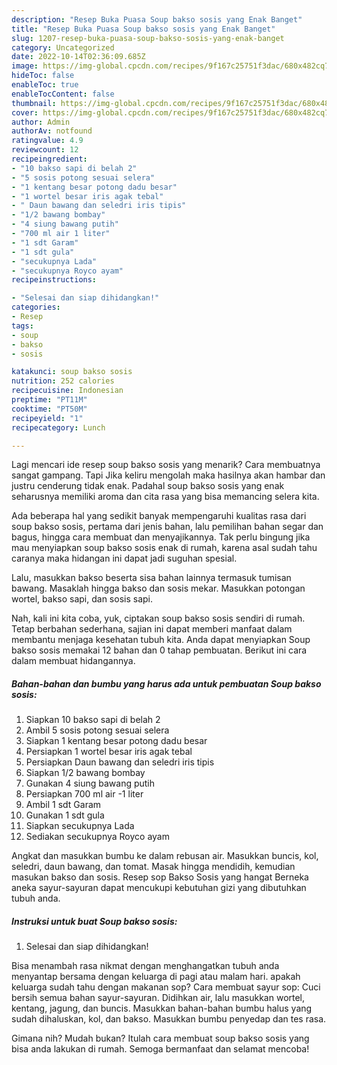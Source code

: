 ```yaml
---
description: "Resep Buka Puasa Soup bakso sosis yang Enak Banget"
title: "Resep Buka Puasa Soup bakso sosis yang Enak Banget"
slug: 1207-resep-buka-puasa-soup-bakso-sosis-yang-enak-banget
category: Uncategorized
date: 2022-10-14T02:36:09.685Z
image: https://img-global.cpcdn.com/recipes/9f167c25751f3dac/680x482cq70/soup-bakso-sosis-foto-resep-utama.jpg
hideToc: false
enableToc: true
enableTocContent: false
thumbnail: https://img-global.cpcdn.com/recipes/9f167c25751f3dac/680x482cq70/soup-bakso-sosis-foto-resep-utama.jpg
cover: https://img-global.cpcdn.com/recipes/9f167c25751f3dac/680x482cq70/soup-bakso-sosis-foto-resep-utama.jpg
author: Admin
authorAv: notfound
ratingvalue: 4.9
reviewcount: 12
recipeingredient:
- "10 bakso sapi di belah 2"
- "5 sosis potong sesuai selera"
- "1 kentang besar potong dadu besar"
- "1 wortel besar iris agak tebal"
- " Daun bawang dan seledri iris tipis"
- "1/2 bawang bombay"
- "4 siung bawang putih"
- "700 ml air 1 liter"
- "1 sdt Garam"
- "1 sdt gula"
- "secukupnya Lada"
- "secukupnya Royco ayam"
recipeinstructions:

- "Selesai dan siap dihidangkan!"
categories:
- Resep
tags:
- soup
- bakso
- sosis

katakunci: soup bakso sosis 
nutrition: 252 calories
recipecuisine: Indonesian
preptime: "PT11M"
cooktime: "PT50M"
recipeyield: "1"
recipecategory: Lunch

---
```



Lagi mencari ide resep soup bakso sosis yang menarik? Cara membuatnya sangat gampang. Tapi Jika keliru mengolah maka hasilnya akan hambar dan justru cenderung tidak enak. Padahal soup bakso sosis yang enak seharusnya memiliki aroma dan cita rasa yang bisa memancing selera kita.


Ada beberapa hal yang sedikit banyak mempengaruhi kualitas rasa dari soup bakso sosis, pertama dari jenis bahan, lalu pemilihan bahan segar dan bagus, hingga cara membuat dan menyajikannya. Tak perlu bingung jika mau menyiapkan soup bakso sosis enak di rumah, karena asal sudah tahu caranya maka hidangan ini dapat jadi suguhan spesial.

Lalu, masukkan bakso beserta sisa bahan lainnya termasuk tumisan bawang. Masaklah hingga bakso dan sosis mekar. Masukkan potongan wortel, bakso sapi, dan sosis sapi.


Nah, kali ini kita coba, yuk, ciptakan soup bakso sosis sendiri di rumah. Tetap berbahan sederhana, sajian ini dapat memberi manfaat dalam membantu menjaga kesehatan tubuh kita. Anda dapat menyiapkan Soup bakso sosis memakai 12 bahan dan 0 tahap pembuatan. Berikut ini cara dalam membuat hidangannya.

<!--inarticleads1-->

##### Bahan-bahan dan bumbu yang harus ada untuk pembuatan Soup bakso sosis:

1. Siapkan 10 bakso sapi di belah 2
1. Ambil 5 sosis potong sesuai selera
1. Siapkan 1 kentang besar potong dadu besar
1. Persiapkan 1 wortel besar iris agak tebal
1. Persiapkan  Daun bawang dan seledri iris tipis
1. Siapkan 1/2 bawang bombay
1. Gunakan 4 siung bawang putih
1. Persiapkan 700 ml air -1 liter
1. Ambil 1 sdt Garam
1. Gunakan 1 sdt gula
1. Siapkan secukupnya Lada
1. Sediakan secukupnya Royco ayam


Angkat dan masukkan bumbu ke dalam rebusan air. Masukkan buncis, kol, seledri, daun bawang, dan tomat. Masak hingga mendidih, kemudian masukan bakso dan sosis. Resep sop Bakso Sosis yang hangat Berneka aneka sayur-sayuran dapat mencukupi kebutuhan gizi yang dibutuhkan tubuh anda. 

<!--inarticleads2-->

##### Instruksi untuk buat Soup bakso sosis:


1. Selesai dan siap dihidangkan!

Bisa menambah rasa nikmat dengan menghangatkan tubuh anda menyantap bersama dengan keluarga di pagi atau malam hari. apakah keluarga sudah tahu dengan makanan sop? Cara membuat sayur sop: Cuci bersih semua bahan sayur-sayuran. Didihkan air, lalu masukkan wortel, kentang, jagung, dan buncis. Masukkan bahan-bahan bumbu halus yang sudah dihaluskan, kol, dan bakso. Masukkan bumbu penyedap dan tes rasa. 

Gimana nih? Mudah bukan? Itulah cara membuat soup bakso sosis yang bisa anda lakukan di rumah. Semoga bermanfaat dan selamat mencoba!
